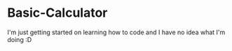 # Basic-Calculator

I'm just getting started on learning how to code and I have no idea what I'm doing :D
